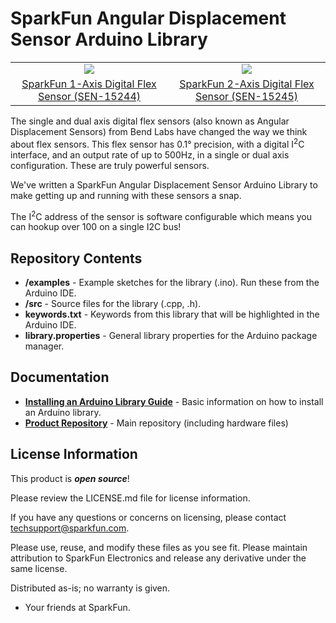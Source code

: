 SparkFun Angular Displacement Sensor Arduino Library
===========================================================

<table class="table table-hover table-striped table-bordered">
  <tr align="center">
   <td><a href="https://www.sparkfun.com/products/15244"><img src="https://cdn.sparkfun.com/assets/parts/1/1/9/2/5/14072-SparkFun_16x2_SerLCD_-_Black_on_RGB_3.3V-01.jpg"></a></td>
   <td><a href="https://www.sparkfun.com/products/15245"><img src="https://cdn.sparkfun.com/assets/parts/1/1/9/2/6/14073-SparkFun_16x2_SerLCD_-_RGB_on_Black_3.3V-01.jpg"></a></td>
  </tr>
  <tr align="center">
    <td><a href="https://www.sparkfun.com/products/15244">SparkFun 1-Axis Digital Flex Sensor (SEN-15244)</a></td>
    <td><a href="https://www.sparkfun.com/products/15245">SparkFun 2-Axis Digital Flex Sensor (SEN-15245)</a></td>
  </tr>
</table>

The single and dual axis digital flex sensors (also known as Angular Displacement Sensors) from Bend Labs have changed the way we think about flex sensors. This flex sensor has 0.1° precision, with a digital I<sup>2</sup>C interface, and an output rate of up to 500Hz, in a single or dual axis configuration. These are truly powerful sensors.

We've written a SparkFun Angular Displacement Sensor Arduino Library to make getting up and running with these sensors a snap. 

The I<sup>2</sup>C address of the sensor is software configurable which means you can hookup over 100 on a single I2C bus!

Repository Contents
-------------------

* **/examples** - Example sketches for the library (.ino). Run these from the Arduino IDE. 
* **/src** - Source files for the library (.cpp, .h).
* **keywords.txt** - Keywords from this library that will be highlighted in the Arduino IDE. 
* **library.properties** - General library properties for the Arduino package manager. 

Documentation
--------------
* **[Installing an Arduino Library Guide](https://learn.sparkfun.com/tutorials/installing-an-arduino-library)** - Basic information on how to install an Arduino library.
* **[Product Repository](https://github.com/sparkfun/Qwiic_Twist)** - Main repository (including hardware files)

License Information
-------------------

This product is _**open source**_! 

Please review the LICENSE.md file for license information. 

If you have any questions or concerns on licensing, please contact techsupport@sparkfun.com.

Please use, reuse, and modify these files as you see fit. Please maintain attribution to SparkFun Electronics and release any derivative under the same license.

Distributed as-is; no warranty is given.

- Your friends at SparkFun.
